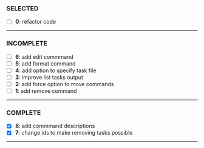 ### SELECTED

- [ ] **0**: refactor code

---

### INCOMPLETE

- [ ] **6**: add edit commmand
- [ ] **5**: add format command
- [ ] **4**: add option to specify task file
- [ ] **3**: improve list tasks output
- [ ] **2**: add force option to move commands
- [ ] **1**: add remove command

---

### COMPLETE

- [x] **8**: add commmand descriptions
- [x] **7**: change ids to make removing tasks possible

---
